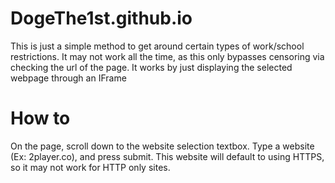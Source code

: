 # DogeThe1st.github.io
This is just a simple method to get around certain types of work/school restrictions.
It may not work all the time, as this only bypasses censoring via checking the url of the page.
It works by just displaying the selected webpage through an IFrame

# How to
On the page, scroll down to the website selection textbox. Type a website (Ex: 2player.co), and press submit.
This website will default to using HTTPS, so it may not work for HTTP only sites.
